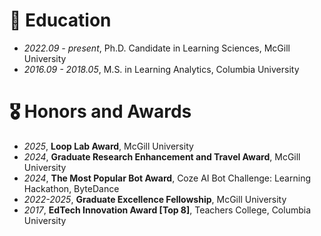 # 📖 Education
- *2022.09 - present*, Ph.D. Candidate in Learning Sciences, McGill University
- *2016.09 - 2018.05*, M.S. in Learning Analytics, Columbia University

# 🎖 Honors and Awards
- *2025*, **Loop Lab Award**, McGill University
- *2024*, **Graduate Research Enhancement and Travel Award**, McGill University
- *2024*, **The Most Popular Bot Award**, Coze AI Bot Challenge: Learning Hackathon, ByteDance
- *2022-2025*, **Graduate Excellence Fellowship**, McGill University
- *2017*, **EdTech Innovation Award [Top 8]**, Teachers College, Columbia University
